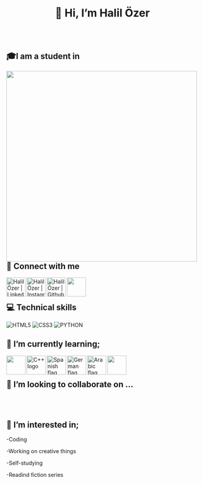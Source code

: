 <h1 align="center">👋 Hi, I’m Halil Özer</h1> 
<br>
</br>
<h2>🎓I am a student in</h2>
<img align='left' src="https://cdn.bau.edu.tr/content/5oilwyul5nc8k-bau%20be%C5%9Fikta%C5%9F%20kamp%C3%BCs%C3%BC.png" alt='' width='500px'/>


<h2>🤝 Connect with me</h2>
<div>
<a href="https://www.linkedin.com/in/halil-özer-39b708291/"><img align="left" src="https://raw.githubusercontent.com/yushi1007/yushi1007/main/images/linkedin.svg" alt="Halil Özer | LinkedIn" width="50px"/></a>
<a href="https://www.instagram.com/halilozer434/"><img align="left" src="https://raw.githubusercontent.com/yushi1007/yushi1007/main/images/instagram.svg" alt="Halil Özer | Instagram" width="50px"/></a>
<a href="https://github.com/halil4343"><img align="left" src="https://github.githubassets.com/assets/GitHub-Mark-ea2971cee799.png" alt="Halil Özer | Github" width="50px"/></a>
<img align='left' src='' alt='' width='50px'/>
</div>
<br>
</br>


<h2>💻 Technical skills</h2>

![HTML5](https://img.shields.io/badge/html5-%23E34F26.svg?style=for-the-badge&logo=html5&logoColor=white)
![CSS3](https://img.shields.io/badge/css3-%231572B6.svg?style=for-the-badge&logo=css3&logoColor=white)
![PYTHON](https://img.shields.io/badge/python-3670A0?style=for-the-badge&logo=python&logoColor=ffdd54)


<h2>🌱 I’m currently learning;</h2>
<div>
<img align='left' src='https://upload.wikimedia.org/wikipedia/commons/1/19/C_Logo.png' alt='' width='50px'/>
<img align="left" src="https://w7.pngwing.com/pngs/46/626/png-transparent-c-logo-the-c-programming-language-computer-icons-computer-programming-source-code-programming-miscellaneous-template-blue.png" alt="C++ logo" width="50px"/>
<img align='left' src='https://www.flagdetective.com/images/download/spain-state-hi.jpg' alt='Spanish flag' width='50px'/>
<img align='left' src='https://upload.wikimedia.org/wikipedia/en/thumb/b/ba/Flag_of_Germany.svg/800px-Flag_of_Germany.svg.png' alt='German flag' width='50px'/>
<img align='left' src='https://cdn.britannica.com/79/5779-050-46C999AF/Flag-Saudi-Arabia.jpg' alt='Arabic flag' width='50px'/>
<img align='left' src='' alt='' width='50px'/>
</div>
<br>
</br>


<h2>💞️ I’m looking to collaborate on ...</h2>
<br>
</br>


<h2> 👀 I’m interested in;</h2>

-Coding
  
-Working on creative things

-Self-studying

-Readind fiction series


<br>
</br>

